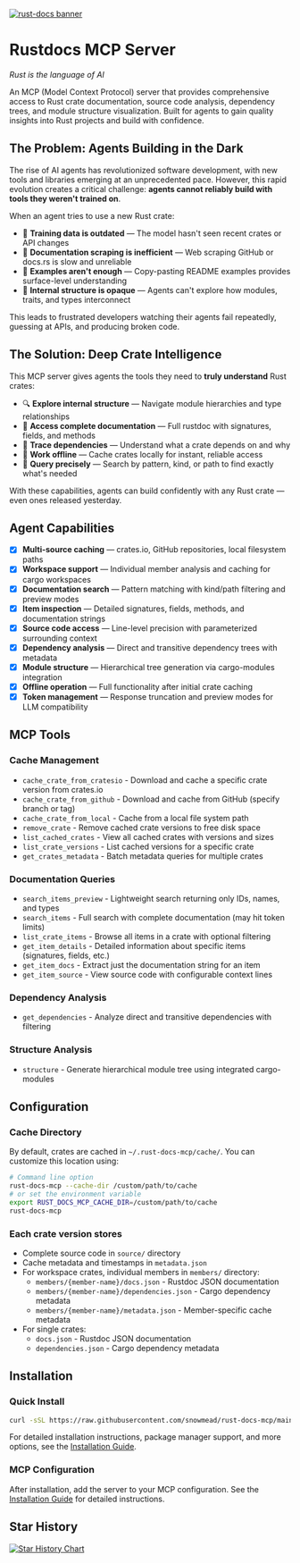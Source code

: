 [![rust-docs banner](./assets/rust_docs_banner.jpeg)](https://github.com/snowmead/rust-docs-mcp)

# Rustdocs MCP Server

_Rust is the language of AI_

An MCP (Model Context Protocol) server that provides comprehensive access to Rust crate documentation, source code analysis, dependency trees, and module structure visualization. Built for agents to gain quality insights into Rust projects and build with confidence.

## The Problem: Agents Building in the Dark

The rise of AI agents has revolutionized software development, with new tools and libraries emerging at an unprecedented pace. However, this rapid evolution creates a critical challenge: **agents cannot reliably build with tools they weren't trained on**.

When an agent tries to use a new Rust crate:

- 🚫 **Training data is outdated** — The model hasn't seen recent crates or API changes
- 🚫 **Documentation scraping is inefficient** — Web scraping GitHub or docs.rs is slow and unreliable
- 🚫 **Examples aren't enough** — Copy-pasting README examples provides surface-level understanding
- 🚫 **Internal structure is opaque** — Agents can't explore how modules, traits, and types interconnect

This leads to frustrated developers watching their agents fail repeatedly, guessing at APIs, and producing broken code.

## The Solution: Deep Crate Intelligence

This MCP server gives agents the tools they need to **truly understand** Rust crates:

- 🔍 **Explore internal structure** — Navigate module hierarchies and type relationships
- 📖 **Access complete documentation** — Full rustdoc with signatures, fields, and methods
- 🔗 **Trace dependencies** — Understand what a crate depends on and why
- 💾 **Work offline** — Cache crates locally for instant, reliable access
- 🎯 **Query precisely** — Search by pattern, kind, or path to find exactly what's needed

With these capabilities, agents can build confidently with any Rust crate — even ones released yesterday.

## Agent Capabilities

- [x] **Multi-source caching** — crates.io, GitHub repositories, local filesystem paths
- [x] **Workspace support** — Individual member analysis and caching for cargo workspaces
- [x] **Documentation search** — Pattern matching with kind/path filtering and preview modes
- [x] **Item inspection** — Detailed signatures, fields, methods, and documentation strings
- [x] **Source code access** — Line-level precision with parameterized surrounding context
- [x] **Dependency analysis** — Direct and transitive dependency trees with metadata
- [x] **Module structure** — Hierarchical tree generation via cargo-modules integration
- [x] **Offline operation** — Full functionality after initial crate caching
- [x] **Token management** — Response truncation and preview modes for LLM compatibility

## MCP Tools

### Cache Management

- `cache_crate_from_cratesio` - Download and cache a specific crate version from crates.io
- `cache_crate_from_github` - Download and cache from GitHub (specify branch or tag)
- `cache_crate_from_local` - Cache from a local file system path
- `remove_crate` - Remove cached crate versions to free disk space
- `list_cached_crates` - View all cached crates with versions and sizes
- `list_crate_versions` - List cached versions for a specific crate
- `get_crates_metadata` - Batch metadata queries for multiple crates

### Documentation Queries

- `search_items_preview` - Lightweight search returning only IDs, names, and types
- `search_items` - Full search with complete documentation (may hit token limits)
- `list_crate_items` - Browse all items in a crate with optional filtering
- `get_item_details` - Detailed information about specific items (signatures, fields, etc.)
- `get_item_docs` - Extract just the documentation string for an item
- `get_item_source` - View source code with configurable context lines

### Dependency Analysis

- `get_dependencies` - Analyze direct and transitive dependencies with filtering

### Structure Analysis

- `structure` - Generate hierarchical module tree using integrated cargo-modules

## Configuration

### Cache Directory

By default, crates are cached in `~/.rust-docs-mcp/cache/`. You can customize this location using:

```bash
# Command line option
rust-docs-mcp --cache-dir /custom/path/to/cache
# or set the environment variable
export RUST_DOCS_MCP_CACHE_DIR=/custom/path/to/cache
rust-docs-mcp
```

### Each crate version stores

- Complete source code in `source/` directory
- Cache metadata and timestamps in `metadata.json`
- For workspace crates, individual members in `members/` directory:
  - `members/{member-name}/docs.json` - Rustdoc JSON documentation
  - `members/{member-name}/dependencies.json` - Cargo dependency metadata
  - `members/{member-name}/metadata.json` - Member-specific cache metadata
- For single crates:
  - `docs.json` - Rustdoc JSON documentation
  - `dependencies.json` - Cargo dependency metadata

## Installation

### Quick Install

```bash
curl -sSL https://raw.githubusercontent.com/snowmead/rust-docs-mcp/main/install.sh | bash
```

For detailed installation instructions, package manager support, and more options, see the [Installation Guide](./docs/INSTALLATION.md).

### MCP Configuration

After installation, add the server to your MCP configuration. See the [Installation Guide](./docs/INSTALLATION.md#claude-code-integration) for detailed instructions.

## Star History

<a href="https://www.star-history.com/#snowmead/rust-docs-mcp&Date">
    <picture>
        <source media="(prefers-color-scheme: dark)" srcset="https://api.star-history.com/svg?repos=snowmead/rust-docs-mcp&type=Date&theme=dark" />
        <source media="(prefers-color-scheme: light)" srcset="https://api.star-history.com/svg?repos=snowmead/rust-docs-mcp&type=Date" />
        <img alt="Star History Chart" src="https://api.star-history.com/svg?repos=snowmead/rust-docs-mcp&type=Date" />
    </picture>
</a>
